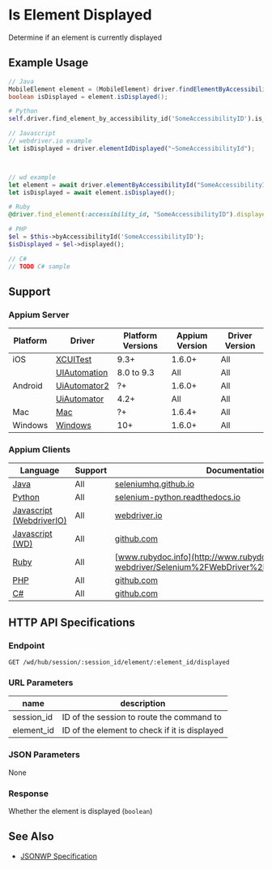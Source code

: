 # Is Element Displayed

Determine if an element is currently displayed

## Example Usage

```java
// Java
MobileElement element = (MobileElement) driver.findElementByAccessibilityId("SomeAccessibilityID");
boolean isDisplayed = element.isDisplayed();

```

```python
# Python
self.driver.find_element_by_accessibility_id('SomeAccessibilityID').is_displayed()

```

```javascript
// Javascript
// webdriver.io example
let isDisplayed = driver.elementIdDisplayed("~SomeAccessibilityId");



// wd example
let element = await driver.elementByAccessibilityId("SomeAccessibilityID");
let isDisplayed = await element.isDisplayed();

```

```ruby
# Ruby
@driver.find_element(:accessibility_id, "SomeAccessibilityID").displayed?

```

```php
# PHP
$el = $this->byAccessibilityId('SomeAccessibilityID');
$isDisplayed = $el->displayed();

```

```csharp
// C#
// TODO C# sample

```

## Support

### Appium Server

| Platform | Driver                                                   | Platform Versions | Appium Version | Driver Version |
| -------- | -------------------------------------------------------- | ----------------- | -------------- | -------------- |
| iOS      | [XCUITest](/docs/en/drivers/ios-xcuitest.md)             | 9.3+              | 1.6.0+         | All            |
|          | [UIAutomation](/docs/en/drivers/ios-uiautomation.md)     | 8.0 to 9.3        | All            | All            |
| Android  | [UiAutomator2](/docs/en/drivers/android-uiautomator2.md) | ?+                | 1.6.0+         | All            |
|          | [UiAutomator](/docs/en/drivers/android-uiautomator.md)   | 4.2+              | All            | All            |
| Mac      | [Mac](/docs/en/drivers/mac.md)                           | ?+                | 1.6.4+         | All            |
| Windows  | [Windows](/docs/en/drivers/windows.md)                   | 10+               | 1.6.0+         | All            |

### Appium Clients

| Language                                                             | Support | Documentation                                                                                                                                 |
| -------------------------------------------------------------------- | ------- | --------------------------------------------------------------------------------------------------------------------------------------------- |
| [Java](https://github.com/appium/java-client/releases/latest)        | All     | [seleniumhq.github.io](https://seleniumhq.github.io/selenium/docs/api/java/org/openqa/selenium/WebElement.html#isDisplayed--)                 |
| [Python](https://github.com/appium/python-client/releases/latest)    | All     | [selenium-python.readthedocs.io](http://selenium-python.readthedocs.io/api.html#selenium.webdriver.remote.webelement.WebElement.is_displayed) |
| [Javascript (WebdriverIO)](http://webdriver.io/index.html)           | All     | [webdriver.io](http://webdriver.io/api/protocol/elementIdDisplayed.html)                                                                      |
| [Javascript (WD)](https://github.com/admc/wd/releases/latest)        | All     | [github.com](https://github.com/admc/wd/blob/master/lib/commands.js#L1370)                                                                    |
| [Ruby](https://github.com/appium/ruby_lib/releases/latest)           | All     | [www.rubydoc.info](http://www.rubydoc.info/gems/selenium-webdriver/Selenium%2FWebDriver%2FElement:displayed%3F)                               |
| [PHP](https://github.com/appium/php-client/releases/latest)          | All     | [github.com](https://github.com/appium/php-client/)                                                                                           |
| [C#](https://github.com/appium/appium-dotnet-driver/releases/latest) | All     | [github.com](https://github.com/appium/appium-dotnet-driver/)                                                                                 |

## HTTP API Specifications

### Endpoint

`GET /wd/hub/session/:session_id/element/:element_id/displayed`

### URL Parameters

| name       | description                                   |
| ---------- | --------------------------------------------- |
| session_id | ID of the session to route the command to     |
| element_id | ID of the element to check if it is displayed |

### JSON Parameters

None

### Response

Whether the element is displayed (`boolean`)

## See Also

* [JSONWP Specification](https://github.com/SeleniumHQ/selenium/wiki/JsonWireProtocol#sessionsessionidelementiddisplayed)